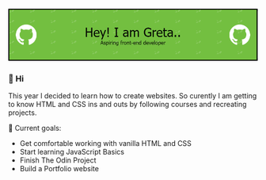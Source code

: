 ![Header](./github-header-image.png)

### 👋 Hi 

<!--
**GretaRa/GretaRa** is a ✨ _special_ ✨ repository because its `README.md` (this file) appears on your GitHub profile.

Here are some ideas to get you started:

- 🔭 I’m currently working on ...
- 🌱 I’m currently learning ...
- 👯 I’m looking to collaborate on ...
- 🤔 I’m looking for help with ...
- 💬 Ask me about ...
- 📫 How to reach me: ...
- 😄 Pronouns: ...
- ⚡ Fun fact: ...
-->
This year I decided to learn how to create websites. So curently I am getting to know HTML and CSS ins and outs by following courses and recreating projects. 

🌱 Current goals:
- Get comfortable working with vanilla HTML and CSS
- Start learning JavaScript Basics
- Finish The Odin Project 
- Build a Portfolio website


